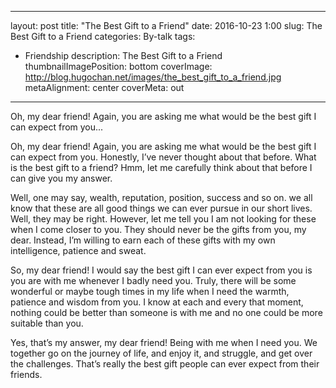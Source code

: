 
---
layout: post
title: "The Best Gift to a Friend"
date: 2016-10-23 1:00
slug: The Best Gift to a Friend
categories: By-talk
tags:
- Friendship
description: The Best Gift to a Friend
thumbnailImagePosition: bottom
coverImage: http://blog.hugochan.net/images/the_best_gift_to_a_friend.jpg
metaAlignment: center
coverMeta: out
---

Oh, my dear friend! Again, you are asking me what would be the best gift I can expect from you...
<!-- excerpt -->

Oh, my dear friend! Again, you are asking me what would be the best gift I can expect from you. Honestly, I’ve never thought about that before. What is the best gift to a friend? Hmm, let me carefully think about that before I can give you my answer.

Well, one may say, wealth, reputation, position, success and so on. we all know that these are all good things we can ever pursue in our short lives. Well, they may be right. However, let me tell you I am not looking for these when I come closer to you. They should never be the gifts from you, my dear. Instead, I’m willing to earn each of these gifts with my own intelligence, patience and sweat.

So, my dear friend! I would say the best gift I can ever expect from you is you are with me whenever I badly need you. Truly, there will be some wonderful or maybe tough times in my life when I need the warmth, patience and wisdom from you. I know at each and every that moment, nothing could be better than someone is with me and no one could be more suitable than you.

Yes, that’s my answer, my dear friend! Being with me when I need you. We together go on the journey of life, and enjoy it, and struggle, and get over the challenges. That’s really the best gift people can ever expect from their friends.
